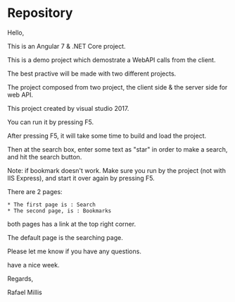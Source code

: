 # Repository
Hello,

This is an Angular 7 & .NET Core project.

This is a demo project which demostrate a WebAPI calls from the client.

The best practive will be made with two different projects.

The project composed from two project, the client side & the server side for web API.

This project created by visual studio 2017.

You can run it by pressing F5. 

After pressing F5, it will take some time to build and load the project.

Then at the search box, enter some text as "star" in order to make a search, and hit the search button.

Note: if bookmark doesn't work. Make sure you run by the project (not with IIS Express), and start it over again by pressing F5.

There are 2 pages:
	
	* The first page is : Search 
	* The second page, is : Bookmarks

both pages has a link at the top right corner.

The default page is the searching page.

                 
		 
Please let me know if you have any questions.
         
	 
have a nice week.                                         

Regards,                                   

Rafael Millis 
